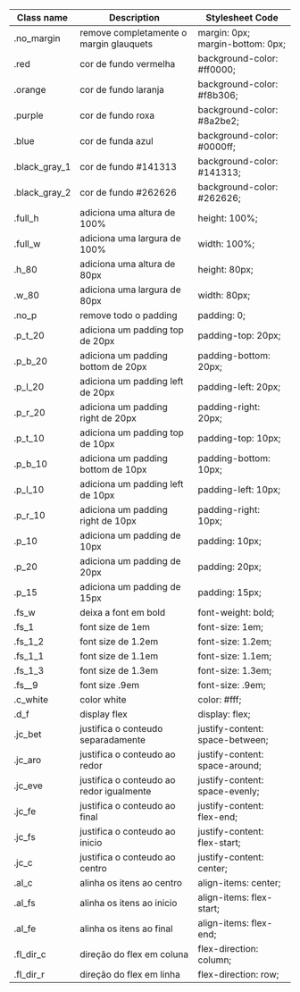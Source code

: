 | Class name | Description | Stylesheet Code | 
| ------ | ----- | ----- | 
| .no_margin | remove completamente o margin glauquets | margin: 0px; margin-bottom: 0px; | 
| .red | cor de fundo vermelha | background-color: #ff0000; | 
| .orange | cor de fundo laranja | background-color: #f8b306; | 
| .purple | cor de fundo roxa | background-color: #8a2be2; | 
| .blue | cor de funda azul | background-color: #0000ff; | 
| .black_gray_1 | cor de fundo #141313 | background-color: #141313; | 
| .black_gray_2 | cor de fundo #262626 | background-color: #262626; | 
| .full_h | adiciona uma altura de 100% | height: 100%; | 
| .full_w | adiciona uma largura de 100% | width: 100%; | 
| .h_80 | adiciona uma altura de 80px | height: 80px; | 
| .w_80 | adiciona uma largura de 80px | width: 80px; | 
| .no_p | remove todo o padding | padding: 0; | 
| .p_t_20 | adiciona um padding top de 20px | padding-top: 20px; | 
| .p_b_20 | adiciona um padding bottom de 20px | padding-bottom: 20px; | 
| .p_l_20 | adiciona um padding left de 20px | padding-left: 20px; | 
| .p_r_20 | adiciona um padding right de 20px | padding-right: 20px; | 
| .p_t_10 | adiciona um padding top de 10px | padding-top: 10px; | 
| .p_b_10 | adiciona um padding bottom de 10px | padding-bottom: 10px; | 
| .p_l_10 | adiciona um padding left de 10px | padding-left: 10px; | 
| .p_r_10 | adiciona um padding right de 10px | padding-right: 10px; | 
| .p_10 | adiciona um padding de 10px | padding: 10px; | 
| .p_20 | adiciona um padding de 20px | padding: 20px; | 
| .p_15 | adiciona um padding de 15px | padding: 15px; | 
| .fs_w | deixa a font em bold | font-weight: bold; | 
| .fs_1 | font size de 1em | font-size: 1em; | 
| .fs_1_2 | font size de 1.2em | font-size: 1.2em; | 
| .fs_1_1 | font size de 1.1em | font-size: 1.1em; | 
| .fs_1_3 | font size de 1.3em | font-size: 1.3em; | 
| .fs__9 | font size .9em | font-size: .9em; | 
| .c_white | color white | color: #fff; | 
| .d_f | display flex | display: flex; | 
| .jc_bet | justifica o conteudo separadamente | justify-content: space-between; | 
| .jc_aro | justifica o conteudo ao redor | justify-content: space-around; | 
| .jc_eve | justifica o conteudo ao redor igualmente | justify-content: space-evenly; | 
| .jc_fe | justifica o conteudo ao final | justify-content: flex-end; | 
| .jc_fs | justifica o conteudo ao inicio | justify-content: flex-start; | 
| .jc_c | justifica o conteudo ao centro | justify-content: center; | 
| .al_c | alinha os itens ao centro | align-items: center; | 
| .al_fs | alinha os itens ao inicio | align-items: flex-start; | 
| .al_fe | alinha os itens ao final | align-items: flex-end; | 
| .fl_dir_c | direção do flex em coluna | flex-direction: column; | 
| .fl_dir_r | direção do flex em linha | flex-direction: row; | 

